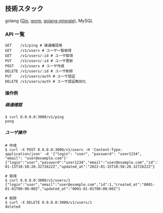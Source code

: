 ## 技術スタック
golang ([Gin](https://github.com/gin-gonic/gin), [gorm](https://github.com/go-gorm/gorm), [golang-migrate](https://github.com/golang-migrate/migrate)), MySQL

### API 一覧

```
GET    /v1/ping # 疎通確認用
GET    /v1/users # ユーザ一覧取得
GET    /v1/users/:id # ユーザ取得
PUT    /v1/users/:id # ユーザ更新
POST   /v1/users # ユーザ作成
DELETE /v1/users/:id # ユーザ削除
PUT    /v1/users/auth # ユーザ認証
DELETE /v1/users/auth # ユーザ認証無効化
```

#### 操作例

##### 疎通確認
```
$ curl 0.0.0.0:3000/v1/ping 
pong
```

##### ユーザ操作
```
# 作成
$ curl -X POST 0.0.0.0:3000/v1/users -H 'Content-Type: application/json' -d '{"login": "user", "password": "user1234", "email": "user@example.com"}'
{"login":"user","password":"user1234","email":"user@example.com","id":1,"created_at":"2022-01-15T10:50:20.3272622Z","updated_at":"2022-01-15T10:50:20.3272622Z"}

# 取得
$ curl 0.0.0.0:3000/v1/users/1
{"login":"user","email":"user@example.com","id":1,"created_at":"0001-01-01T00:00:00Z","updated_at":"0001-01-01T00:00:00Z"}

# 削除
$ curl -X DELETE 0.0.0.0:3000/v1/users/1
deleted
```
